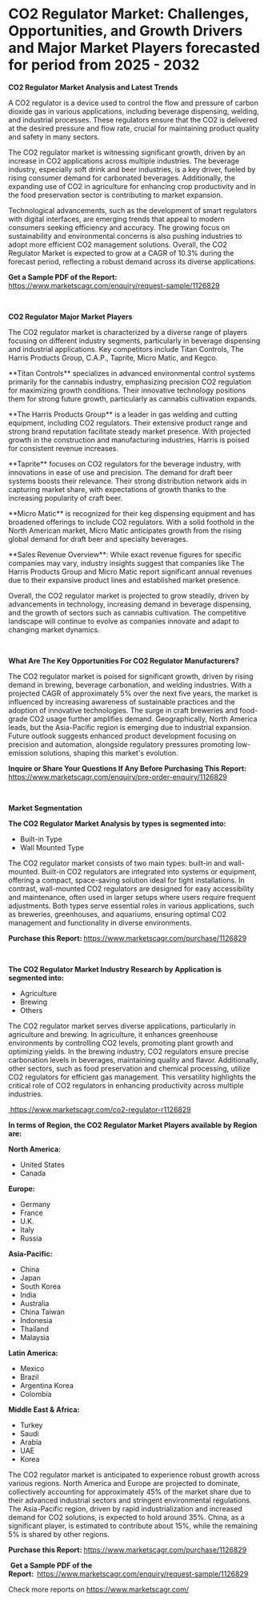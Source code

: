 <p><h1>CO2 Regulator Market: Challenges, Opportunities, and Growth Drivers and Major Market Players forecasted for period from 2025 - 2032</h1></p><p><strong>CO2 Regulator Market Analysis and Latest Trends</strong></p>
<p><p>A CO2 regulator is a device used to control the flow and pressure of carbon dioxide gas in various applications, including beverage dispensing, welding, and industrial processes. These regulators ensure that the CO2 is delivered at the desired pressure and flow rate, crucial for maintaining product quality and safety in many sectors.</p><p>The CO2 regulator market is witnessing significant growth, driven by an increase in CO2 applications across multiple industries. The beverage industry, especially soft drink and beer industries, is a key driver, fueled by rising consumer demand for carbonated beverages. Additionally, the expanding use of CO2 in agriculture for enhancing crop productivity and in the food preservation sector is contributing to market expansion.</p><p>Technological advancements, such as the development of smart regulators with digital interfaces, are emerging trends that appeal to modern consumers seeking efficiency and accuracy. The growing focus on sustainability and environmental concerns is also pushing industries to adopt more efficient CO2 management solutions. Overall, the CO2 Regulator Market is expected to grow at a CAGR of 10.3% during the forecast period, reflecting a robust demand across its diverse applications.</p></p>
<p><strong>Get a Sample PDF of the Report:&nbsp;</strong> <a href="https://www.marketscagr.com/enquiry/request-sample/1126829?utm_campaign=1868&utm_medium=2&utm_source=Github&utm_content=ia&utm_term=09042025&utm_id=co2-regulator">https://www.marketscagr.com/enquiry/request-sample/1126829</a></p>
<p>&nbsp;</p>
<p><strong>CO2 Regulator Major Market Players</strong></p>
<p><p>The CO2 regulator market is characterized by a diverse range of players focusing on different industry segments, particularly in beverage dispensing and industrial applications. Key competitors include Titan Controls, The Harris Products Group, C.A.P., Taprite, Micro Matic, and Kegco.</p><p>**Titan Controls** specializes in advanced environmental control systems primarily for the cannabis industry, emphasizing precision CO2 regulation for maximizing growth conditions. Their innovative technology positions them for strong future growth, particularly as cannabis cultivation expands. </p><p>**The Harris Products Group** is a leader in gas welding and cutting equipment, including CO2 regulators. Their extensive product range and strong brand reputation facilitate steady market presence. With projected growth in the construction and manufacturing industries, Harris is poised for consistent revenue increases.</p><p>**Taprite** focuses on CO2 regulators for the beverage industry, with innovations in ease of use and precision. The demand for draft beer systems boosts their relevance. Their strong distribution network aids in capturing market share, with expectations of growth thanks to the increasing popularity of craft beer.</p><p>**Micro Matic** is recognized for their keg dispensing equipment and has broadened offerings to include CO2 regulators. With a solid foothold in the North American market, Micro Matic anticipates growth from the rising global demand for draft beer and specialty beverages.</p><p>**Sales Revenue Overview**: While exact revenue figures for specific companies may vary, industry insights suggest that companies like The Harris Products Group and Micro Matic report significant annual revenues due to their expansive product lines and established market presence.</p><p>Overall, the CO2 regulator market is projected to grow steadily, driven by advancements in technology, increasing demand in beverage dispensing, and the growth of sectors such as cannabis cultivation. The competitive landscape will continue to evolve as companies innovate and adapt to changing market dynamics.</p></p>
<p>&nbsp;</p>
<p><strong>What Are The Key Opportunities For CO2 Regulator Manufacturers?</strong></p>
<p><p>The CO2 regulator market is poised for significant growth, driven by rising demand in brewing, beverage carbonation, and welding industries. With a projected CAGR of approximately 5% over the next five years, the market is influenced by increasing awareness of sustainable practices and the adoption of innovative technologies. The surge in craft breweries and food-grade CO2 usage further amplifies demand. Geographically, North America leads, but the Asia-Pacific region is emerging due to industrial expansion. Future outlook suggests enhanced product development focusing on precision and automation, alongside regulatory pressures promoting low-emission solutions, shaping this market's evolution.</p></p>
<p><strong>Inquire or Share Your Questions If Any Before Purchasing This Report:</strong> <a href="https://www.marketscagr.com/enquiry/pre-order-enquiry/1126829?utm_campaign=1868&utm_medium=2&utm_source=Github&utm_content=ia&utm_term=09042025&utm_id=co2-regulator">https://www.marketscagr.com/enquiry/pre-order-enquiry/1126829</a></p>
<p>&nbsp;</p>
<p><strong>Market Segmentation</strong></p>
<p><strong>The CO2 Regulator Market Analysis by types is segmented into:</strong></p>
<p><ul><li>Built-in Type</li><li>Wall Mounted Type</li></ul></p>
<p><p>The CO2 regulator market consists of two main types: built-in and wall-mounted. Built-in CO2 regulators are integrated into systems or equipment, offering a compact, space-saving solution ideal for tight installations. In contrast, wall-mounted CO2 regulators are designed for easy accessibility and maintenance, often used in larger setups where users require frequent adjustments. Both types serve essential roles in various applications, such as breweries, greenhouses, and aquariums, ensuring optimal CO2 management and functionality in diverse environments.</p></p>
<p><strong>Purchase this Report:&nbsp;</strong><a href="https://www.marketscagr.com/purchase/1126829?utm_campaign=1868&utm_medium=2&utm_source=Github&utm_content=ia&utm_term=09042025&utm_id=co2-regulator">https://www.marketscagr.com/purchase/1126829</a></p>
<p>&nbsp;</p>
<p><strong>The CO2 Regulator Market Industry Research by Application is segmented into:</strong></p>
<p><ul><li>Agriculture</li><li>Brewing</li><li>Others</li></ul></p>
<p><p>The CO2 regulator market serves diverse applications, particularly in agriculture and brewing. In agriculture, it enhances greenhouse environments by controlling CO2 levels, promoting plant growth and optimizing yields. In the brewing industry, CO2 regulators ensure precise carbonation levels in beverages, maintaining quality and flavor. Additionally, other sectors, such as food preservation and chemical processing, utilize CO2 regulators for efficient gas management. This versatility highlights the critical role of CO2 regulators in enhancing productivity across multiple industries.</p></p>
<p><a href="https://www.marketscagr.com/co2-regulator-r1126829?utm_campaign=1868&utm_medium=2&utm_source=Github&utm_content=ia&utm_term=09042025&utm_id=co2-regulator">&nbsp;https://www.marketscagr.com/co2-regulator-r1126829</a></p>
<p><strong>In terms of Region, the CO2 Regulator Market Players available by Region are:</strong></p>
<p>
    <p> <strong> North America: </strong>
        <ul>
            <li>United States</li>
            <li>Canada</li>
        </ul>
        </p> 
    <p> <strong> Europe: </strong>
        <ul>
            <li>Germany</li>
            <li>France</li>
            <li>U.K.</li>
            <li>Italy</li>
            <li>Russia</li>
        </ul>
        </p> 
    <p> <strong> Asia-Pacific: </strong>
        <ul>
            <li>China</li>
            <li>Japan</li>
            <li>South Korea</li>
            <li>India</li>
            <li>Australia</li>
            <li>China Taiwan</li>
            <li>Indonesia</li>
            <li>Thailand</li>
            <li>Malaysia</li>
        </ul>
        </p> 
    <p> <strong> Latin America: </strong>
        <ul>
            <li>Mexico</li>
            <li>Brazil</li>
            <li>Argentina Korea</li>
            <li>Colombia</li>
        </ul>
        </p> 
    <p> <strong> Middle East & Africa: </strong>
        <ul>
            <li>Turkey</li>
            <li>Saudi</li>
            <li>Arabia</li>
            <li>UAE</li>
            <li>Korea</li>
        </ul>
    </p>
    </p>
<p><p>The CO2 regulator market is anticipated to experience robust growth across various regions. North America and Europe are projected to dominate, collectively accounting for approximately 45% of the market share due to their advanced industrial sectors and stringent environmental regulations. The Asia-Pacific region, driven by rapid industrialization and increased demand for CO2 solutions, is expected to hold around 35%. China, as a significant player, is estimated to contribute about 15%, while the remaining 5% is shared by other regions.</p></p>
<p><strong>Purchase this Report: </strong><a href="https://www.marketscagr.com/purchase/1126829?utm_campaign=1868&utm_medium=2&utm_source=Github&utm_content=ia&utm_term=09042025&utm_id=co2-regulator">https://www.marketscagr.com/purchase/1126829</a></p>
<p>&nbsp;<strong>Get a Sample PDF of the Report:&nbsp;&nbsp;</strong><a href="https://www.marketscagr.com/enquiry/request-sample/1126829?utm_campaign=1868&utm_medium=2&utm_source=Github&utm_content=ia&utm_term=09042025&utm_id=co2-regulator">https://www.marketscagr.com/enquiry/request-sample/1126829</a></p>
<p><strong></strong></p>
<p>Check more reports on <a href="https://www.marketscagr.com/?utm_campaign=1868&utm_medium=2&utm_source=Github&utm_content=ia&utm_term=09042025&utm_id=co2-regulator">https://www.marketscagr.com/</a></p>